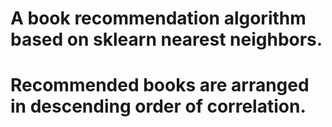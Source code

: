 # A book recommendation algorithm based on sklearn nearest neighbors.
# Recommended books are arranged in descending order of correlation.
